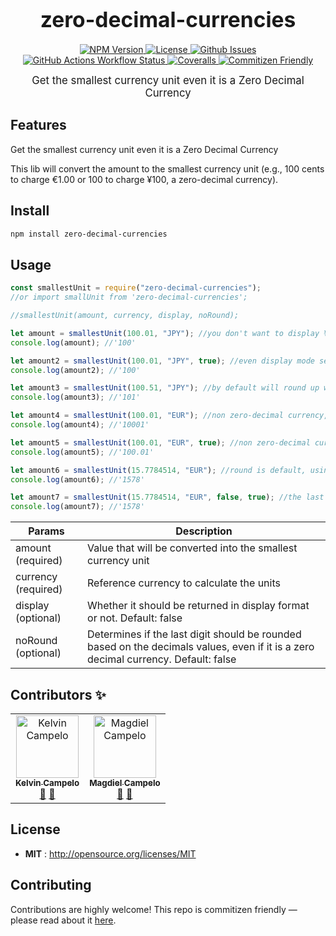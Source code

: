 <big><h1 align="center">zero-decimal-currencies</h1></big>

<p align="center">
  <a href="https://npmjs.org/package/zero-decimal-currencies">
    <img src="https://img.shields.io/npm/v/zero-decimal-currencies.svg" alt="NPM Version">
  </a>

  <a href="http://opensource.org/licenses/MIT">
    <img src="https://img.shields.io/npm/l/zero-decimal-currencies.svg" alt="License">
  </a>

  <a href="https://github.com/KelvinCampelo/zero-decimal-currencies/issues">
    <img src="https://img.shields.io/github/issues/KelvinCampelo/zero-decimal-currencies.svg" alt="Github Issues">
  </a>

  <a href="https://github.com/KelvinCampelo/zero-decimal-currencies/actions/workflows/coveralls.yml">
    <img src="https://img.shields.io/github/actions/workflow/status/KelvinCampelo/zero-decimal-currencies/coveralls.yml" alt="GitHub Actions Workflow Status">
  </a>

  <a href="https://coveralls.io/github/KelvinCampelo/zero-decimal-currencies">
    <img src="https://img.shields.io/coveralls/KelvinCampelo/zero-decimal-currencies.svg" alt="Coveralls">
  </a>

  <a href="http://commitizen.github.io/cz-cli/">
    <img src="https://img.shields.io/badge/commitizen-friendly-brightgreen.svg" alt="Commitizen Friendly">
  </a>
  
</p>

<p align="center"><big>
Get the smallest currency unit even it is a Zero Decimal Currency
</big></p>

## Features

Get the smallest currency unit even it is a Zero Decimal Currency

This lib will convert the amount to the smallest currency unit (e.g., 100 cents to charge €1.00 or 100 to charge ¥100, a zero-decimal currency).

## Install

```sh
npm install zero-decimal-currencies
```

## Usage

```javascript
const smallestUnit = require("zero-decimal-currencies");
//or import smallUnit from 'zero-decimal-currencies';

//smallestUnit(amount, currency, display, noRound);

let amount = smallestUnit(100.01, "JPY"); //you don't want to display ¥100.01 to your customer, neither charge 100 times the correct amount
console.log(amount); //'100'

let amount2 = smallestUnit(100.01, "JPY", true); //even display mode set to true, will be nice to zero-decimal currencies
console.log(amount2); //'100'

let amount3 = smallestUnit(100.51, "JPY"); //by default will round up with zero-decimal currencies
console.log(amount3); //'101'

let amount4 = smallestUnit(100.01, "EUR"); //non zero-decimal currency, not useful to display, but useful to charge in Stripe
console.log(amount4); //'10001'

let amount5 = smallestUnit(100.01, "EUR", true); //non zero-decimal currency, useful to display, but not useful to charge in Stripe
console.log(amount5); //'100.01'

let amount6 = smallestUnit(15.7784514, "EUR"); //round is default, using toFixed rules
console.log(amount6); //'1578'

let amount7 = smallestUnit(15.7784514, "EUR", false, true); //the last parameter is a noRound option, that always get the 2 first decimals even a big decimal (that js put in cientific notation)
console.log(amount7); //'1578'
```

| Params              | Description                                                                                                                        |
| ------------------- | ---------------------------------------------------------------------------------------------------------------------------------- |
| amount (required)   | Value that will be converted into the smallest currency unit                                                                       |
| currency (required) | Reference currency to calculate the units                                                                                          |
| display (optional)  | Whether it should be returned in display format or not. Default: false                                                             |
| noRound (optional)  | Determines if the last digit should be rounded based on the decimals values, even if it is a zero decimal currency. Default: false |

## Contributors ✨

<table>
  <tr>
    <td align="center"><a href="https://github.com/KelvinCampelo"><img src="https://avatars2.githubusercontent.com/u/7349839?s=460&v=4" width="100px;" alt="Kelvin Campelo"/><br /><sub><b>Kelvin Campelo</b></sub></a><br /><a href="https://t.me/kelvincampelo" title="Talk to me">💬</a> <a href="https://github.com/KelvinCampelo/zero-decimal-currencies/commits?author=KelvinCampelo" title="Commits">📖</a></td>
    <td align="center"><a href="https://github.com/MagdielCAS"><img src="https://avatars2.githubusercontent.com/u/7864626?s=460&v=4" width="100px;" alt="Magdiel Campelo"/><br /><sub><b>Magdiel Campelo</b></sub></a><br /><a href="https://t.me/magdielcampelo" title="Talk to me">💬</a> <a href="https://github.com/KelvinCampelo/zero-decimal-currencies/commits?author=MagdielCAS" title="Commits">📖</a></td>
    </tr>
</table>

## License

- **MIT** : http://opensource.org/licenses/MIT

## Contributing

Contributions are highly welcome! This repo is commitizen friendly — please read about it [here](http://commitizen.github.io/cz-cli/).
